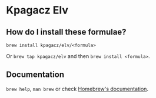 # Kpagacz Elv

## How do I install these formulae?

`brew install kpagacz/elv/<formula>`

Or `brew tap kpagacz/elv` and then `brew install <formula>`.

## Documentation

`brew help`, `man brew` or check [Homebrew's documentation](https://docs.brew.sh).
